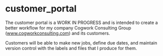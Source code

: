 # customer_portal
The customer portal is a WORK IN PROGRESS and is intended to create a better workflow for my company Cogwork Consulting Group (www.cogworkconsulting.com) and its customers.

Customers will be able to make new jobs, define due dates, and maintain version control with the labels and files that I produce for them.